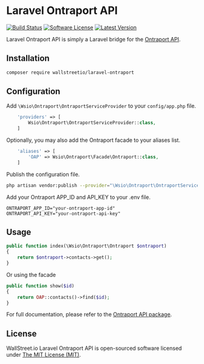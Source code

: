 Laravel Ontraport API
==============

<p align="">
<a href="https://travis-ci.org/wallstreetio/laravel-ontraport"><img src="https://img.shields.io/travis/wallstreetio/laravel-ontraport/master.svg?style=flat-square" alt="Build Status"></img></a>
<a href="LICENSE"><img src="https://img.shields.io/badge/license-MIT-brightgreen.svg?style=flat-square" alt="Software License"></img></a>
<a href="https://github.com/wallstreetio/laravel-ontraport/releases"><img src="https://img.shields.io/github/release/wallstreetio/laravel-ontraport.svg?style=flat-square" alt="Latest Version"></img></a>
</p>

Laravel Ontraport API is simply a Laravel bridge for the [Ontraport API](https://github.com/wallstreetio/ontraport).

## Installation

```bash
composer require wallstreetio/laravel-ontraport
```

## Configuration

Add `\Wsio\Ontraport\OntraportServiceProvider` to your `config/app.php` file.

```php
    'providers' => [
        Wsio\Ontraport\OntraportServiceProvider::class,
    ]
```

Optionally, you may also add the Ontraport facade to your aliases list.

```php
    'aliases' => [
        'OAP' => Wsio\Ontraport\Facade\Ontraport::class,
    ]
```

Publish the configuration file.

```bash
php artisan vendor:publish --provider="\Wsio\Ontraport\OntraportServiceProvider"
```

Add your Ontraport APP_ID and API_KEY to your .env file.

```env
ONTRAPORT_APP_ID="your-ontraport-app-id"
ONTRAPORT_API_KEY="your-ontraport-api-key"
```

## Usage

```php
public function index(\Wsio\Ontraport\Ontraport $ontraport)
{
    return $ontraport->contacts->get();
}
```

Or using the facade

```php
public function show($id)
{
    return OAP::contacts()->find($id);
}
```

For full documentation, please refer to the [Ontraport API package](https://github.com/wallstreetio/ontraport).

## License

WallStreet.io Laravel Ontraport API is open-sourced software licensed under [The MIT License (MIT)](LICENSE).
